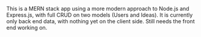 This is a MERN stack app using a more modern approach to Node.js and Express.js, with full CRUD on two models (Users and Ideas). It is currently only back end data, with nothing yet on the client side. Still needs the front end working on.
